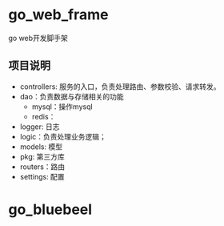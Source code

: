 # go_web_frame
go web开发脚手架

## 项目说明

- controllers: 服务的入口，负责处理路由、参数校验、请求转发。
- dao：负责数据与存储相关的功能
    - mysql：操作mysql
    - redis：
- logger: 日志
- logic：负责处理业务逻辑；
- models: 模型
- pkg: 第三方库
- routers：路由
- settings: 配置

# go_bluebeel
